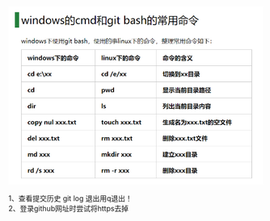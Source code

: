 ![git bash](https://github.com/LoveChunHua/Summary-of-common-commands/blob/master/bash%20commands.png) <br>

1、查看提交历史   git log    退出用q退出！ <br>
2、登录github网址时尝试将https去掉
